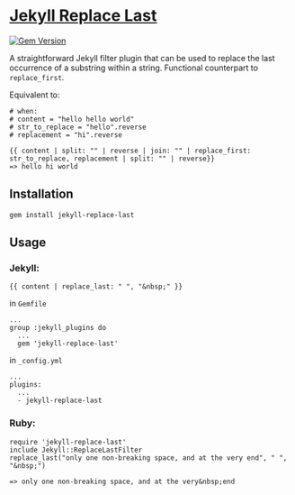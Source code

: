 # [Jekyll Replace Last](https://rubygems.org/gems/jekyll-replace-last)
[![Gem Version](https://badge.fury.io/rb/jekyll-replace-last.svg)](https://badge.fury.io/rb/jekyll-replace-last)

A straightforward Jekyll filter plugin that can be used to replace the last occurrence of a substring within a string. Functional counterpart to `replace_first`.

Equivalent to:
```
# when:
# content = "hello hello world"
# str_to_replace = "hello".reverse
# replacement = "hi".reverse

{{ content | split: "" | reverse | join: "" | replace_first: str_to_replace, replacement | split: "" | reverse}}
=> hello hi world
```

## Installation
``` 
gem install jekyll-replace-last
```

## Usage

### Jekyll:
```
{{ content | replace_last: " ", "&nbsp;" }}
```

in `Gemfile`
```
...
group :jekyll_plugins do
  ...
  gem 'jekyll-replace-last'
```

in `_config.yml`
```
...
plugins:
  ...
  - jekyll-replace-last
```

### Ruby: 
```
require 'jekyll-replace-last'
include Jekyll::ReplaceLastFilter
replace_last("only one non-breaking space, and at the very end", " ", "&nbsp;")

=> only one non-breaking space, and at the very&nbsp;end
```


